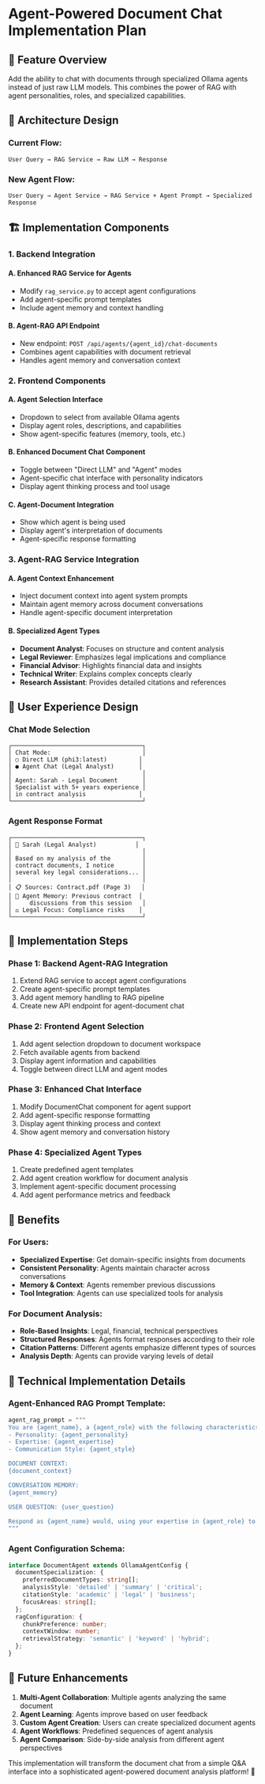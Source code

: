 # Agent-Powered Document Chat Implementation Plan

## 🎯 Feature Overview

Add the ability to chat with documents through specialized Ollama agents instead of just raw LLM models. This combines the power of RAG with agent personalities, roles, and specialized capabilities.

## 🔧 Architecture Design

### Current Flow:
```
User Query → RAG Service → Raw LLM → Response
```

### New Agent Flow:
```
User Query → Agent Service → RAG Service + Agent Prompt → Specialized Response
```

## 🏗️ Implementation Components

### 1. Backend Integration

#### A. Enhanced RAG Service for Agents
- Modify `rag_service.py` to accept agent configurations
- Add agent-specific prompt templates
- Include agent memory and context handling

#### B. Agent-RAG API Endpoint
- New endpoint: `POST /api/agents/{agent_id}/chat-documents`
- Combines agent capabilities with document retrieval
- Handles agent memory and conversation context

### 2. Frontend Components

#### A. Agent Selection Interface
- Dropdown to select from available Ollama agents
- Display agent roles, descriptions, and capabilities
- Show agent-specific features (memory, tools, etc.)

#### B. Enhanced Document Chat Component
- Toggle between "Direct LLM" and "Agent" modes
- Agent-specific chat interface with personality indicators
- Display agent thinking process and tool usage

#### C. Agent-Document Integration
- Show which agent is being used
- Display agent's interpretation of documents
- Agent-specific response formatting

### 3. Agent-RAG Service Integration

#### A. Agent Context Enhancement
- Inject document context into agent system prompts
- Maintain agent memory across document conversations
- Handle agent-specific document interpretation

#### B. Specialized Agent Types
- **Document Analyst**: Focuses on structure and content analysis
- **Legal Reviewer**: Emphasizes legal implications and compliance
- **Financial Advisor**: Highlights financial data and insights
- **Technical Writer**: Explains complex concepts clearly
- **Research Assistant**: Provides detailed citations and references

## 🎨 User Experience Design

### Chat Mode Selection
```
┌─────────────────────────────────────┐
│ Chat Mode:                          │
│ ○ Direct LLM (phi3:latest)         │
│ ● Agent Chat (Legal Analyst)       │
│                                     │
│ Agent: Sarah - Legal Document       │
│ Specialist with 5+ years experience │
│ in contract analysis               │
└─────────────────────────────────────┘
```

### Agent Response Format
```
┌─────────────────────────────────────┐
│ 🤖 Sarah (Legal Analyst)           │
│                                     │
│ Based on my analysis of the         │
│ contract documents, I notice        │
│ several key legal considerations... │
│                                     │
│ 📋 Sources: Contract.pdf (Page 3)   │
│ 🧠 Agent Memory: Previous contract  │
│     discussions from this session   │
│ ⚖️ Legal Focus: Compliance risks    │
└─────────────────────────────────────┘
```

## 🔄 Implementation Steps

### Phase 1: Backend Agent-RAG Integration
1. Extend RAG service to accept agent configurations
2. Create agent-specific prompt templates
3. Add agent memory handling to RAG pipeline
4. Create new API endpoint for agent-document chat

### Phase 2: Frontend Agent Selection
1. Add agent selection dropdown to document workspace
2. Fetch available agents from backend
3. Display agent information and capabilities
4. Toggle between direct LLM and agent modes

### Phase 3: Enhanced Chat Interface
1. Modify DocumentChat component for agent support
2. Add agent-specific response formatting
3. Display agent thinking process and context
4. Show agent memory and conversation history

### Phase 4: Specialized Agent Types
1. Create predefined agent templates
2. Add agent creation workflow for document analysis
3. Implement agent-specific document processing
4. Add agent performance metrics and feedback

## 🎯 Benefits

### For Users:
- **Specialized Expertise**: Get domain-specific insights from documents
- **Consistent Personality**: Agents maintain character across conversations
- **Memory & Context**: Agents remember previous discussions
- **Tool Integration**: Agents can use specialized tools for analysis

### For Document Analysis:
- **Role-Based Insights**: Legal, financial, technical perspectives
- **Structured Responses**: Agents format responses according to their role
- **Citation Patterns**: Different agents emphasize different types of sources
- **Analysis Depth**: Agents can provide varying levels of detail

## 🔧 Technical Implementation Details

### Agent-Enhanced RAG Prompt Template:
```python
agent_rag_prompt = """
You are {agent_name}, a {agent_role} with the following characteristics:
- Personality: {agent_personality}
- Expertise: {agent_expertise}
- Communication Style: {agent_style}

DOCUMENT CONTEXT:
{document_context}

CONVERSATION MEMORY:
{agent_memory}

USER QUESTION: {user_question}

Respond as {agent_name} would, using your expertise in {agent_role} to analyze the document context and provide insights. Maintain your personality and reference relevant parts of the documents.
"""
```

### Agent Configuration Schema:
```typescript
interface DocumentAgent extends OllamaAgentConfig {
  documentSpecialization: {
    preferredDocumentTypes: string[];
    analysisStyle: 'detailed' | 'summary' | 'critical';
    citationStyle: 'academic' | 'legal' | 'business';
    focusAreas: string[];
  };
  ragConfiguration: {
    chunkPreference: number;
    contextWindow: number;
    retrievalStrategy: 'semantic' | 'keyword' | 'hybrid';
  };
}
```

## 🚀 Future Enhancements

1. **Multi-Agent Collaboration**: Multiple agents analyzing the same document
2. **Agent Learning**: Agents improve based on user feedback
3. **Custom Agent Creation**: Users can create specialized document agents
4. **Agent Workflows**: Predefined sequences of agent analysis
5. **Agent Comparison**: Side-by-side analysis from different agent perspectives

This implementation will transform the document chat from a simple Q&A interface into a sophisticated agent-powered document analysis platform! 🎉